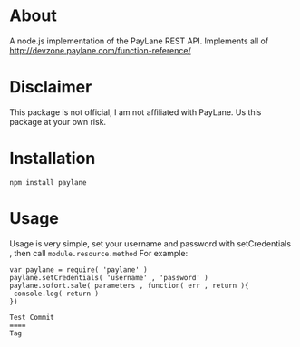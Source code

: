 About
=====
A node.js implementation of the PayLane REST API.
Implements all of http://devzone.paylane.com/function-reference/

Disclaimer
==========
This package is not official, I am not affiliated with PayLane. Us this package at your own risk.

Installation
============
```npm install paylane```

Usage
=====
Usage is very simple, set your username and password with setCredentials , then call ```module.resource.method```
For example:

```
var paylane = require( 'paylane' )
paylane.setCredentials( 'username' , 'password' )
paylane.sofort.sale( parameters , function( err , return ){
 console.log( return )
})

Test Commit
====
Tag
```
